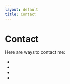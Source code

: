 ```yaml
---
layout: default
title: Contact
---
```


# Contact

Here are ways to contact me:

<ul class="contact-icons">
  <li><a href="mailto:vusichj@gmail.com" target="_blank"><i class="fas fa-envelope"></i></a></li>
  <li><a href="https://github.com/johnvusich" target="_blank"><i class="fab fa-github"></i></a></li>
  <li><a href="https://linkedin.com/in/johnvusich" target="_blank"><i class="fab fa-linkedin"></i></a></li>
  <li><a href="https://twitter.com/vusichj" target="_blank"><i class="fab fa-twitter"></i></a></li>
</ul>
